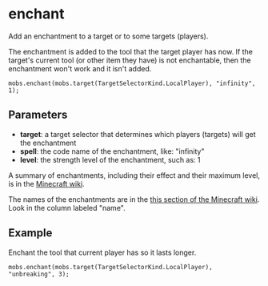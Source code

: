 # enchant

Add an enchantment to a target or to some targets (players).

The enchantment is added to the tool that the target player has now. If the target's current tool (or other item they have) is not enchantable, then the enchantment won't work and it isn't added.

```sig
mobs.enchant(mobs.target(TargetSelectorKind.LocalPlayer), "infinity", 1);
```

## Parameters

* **target**: a target selector that determines which players (targets) will get the enchantment
* **spell**: the code name of the enchantment, like: "infinity"
* **level**: the strength level of the enchantment, such as: 1

A summary of enchantments, including their effect and their maximum level, is in the [Minecraft wiki](http://minecraft.gamepedia.com/Enchanting#Summary_of_enchantments).

The names of the enchantments are in the [this section of the Minecraft wiki](http://minecraft.gamepedia.com/Enchanting#Data_values). Look in the column labeled "name".

## Example

Enchant the tool that current player has so it lasts longer.

```blocks
mobs.enchant(mobs.target(TargetSelectorKind.LocalPlayer), "unbreaking", 3);
```